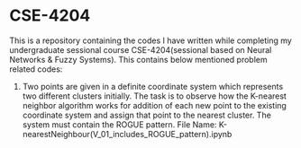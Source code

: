 # CSE-4204
This is a repository containing the codes I have written while completing my undergraduate sessional course CSE-4204(sessional based on Neural Networks & Fuzzy Systems).
This contains below mentioned problem related codes:
1. Two points are given in a definite coordinate system which represents two different clusters initially. The task is to observe how the K-nearest neighbor algorithm works for addition of each new point to the existing coordinate system and assign that point to the nearest cluster. The system must contain the ROGUE pattern.
File Name: K-nearestNeighbour(V_01_includes_ROGUE_pattern).ipynb
  
